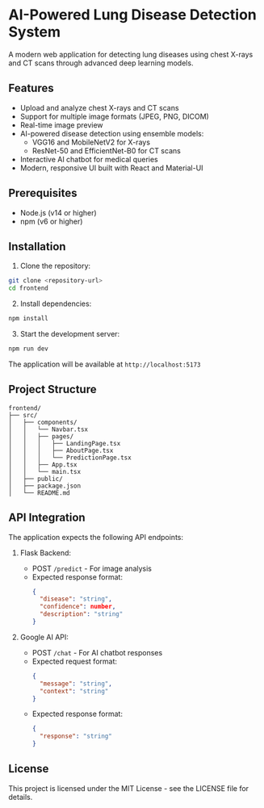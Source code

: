# AI-Powered Lung Disease Detection System

A modern web application for detecting lung diseases using chest X-rays and CT scans through advanced deep learning models.

## Features

- Upload and analyze chest X-rays and CT scans
- Support for multiple image formats (JPEG, PNG, DICOM)
- Real-time image preview
- AI-powered disease detection using ensemble models:
  - VGG16 and MobileNetV2 for X-rays
  - ResNet-50 and EfficientNet-B0 for CT scans
- Interactive AI chatbot for medical queries
- Modern, responsive UI built with React and Material-UI

## Prerequisites

- Node.js (v14 or higher)
- npm (v6 or higher)

## Installation

1. Clone the repository:
```bash
git clone <repository-url>
cd frontend
```

2. Install dependencies:
```bash
npm install
```

3. Start the development server:
```bash
npm run dev
```

The application will be available at `http://localhost:5173`

## Project Structure

```
frontend/
├── src/
│   ├── components/
│   │   └── Navbar.tsx
│   │   ├── pages/
│   │   │   ├── LandingPage.tsx
│   │   │   ├── AboutPage.tsx
│   │   │   └── PredictionPage.tsx
│   │   ├── App.tsx
│   │   └── main.tsx
│   ├── public/
│   ├── package.json
│   └── README.md
```

## API Integration

The application expects the following API endpoints:

1. Flask Backend:
   - POST `/predict` - For image analysis
   - Expected response format:
     ```json
     {
       "disease": "string",
       "confidence": number,
       "description": "string"
     }
     ```

2. Google AI API:
   - POST `/chat` - For AI chatbot responses
   - Expected request format:
     ```json
     {
       "message": "string",
       "context": "string"
     }
     ```
   - Expected response format:
     ```json
     {
       "response": "string"
     }
     ```


## License

This project is licensed under the MIT License - see the LICENSE file for details.
